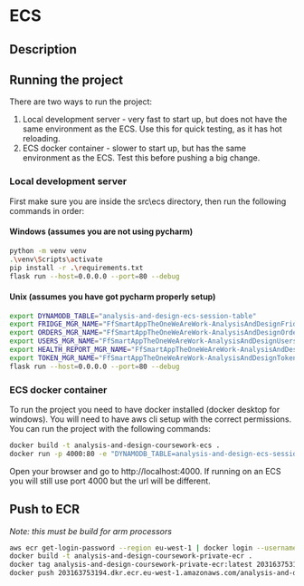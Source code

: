 # ECS
## Description

## Running the project
There are two ways to run the project:
1. Local development server - very fast to start up, but does not have the same environment as the ECS. Use this for quick testing, as it has hot reloading.
2. ECS docker container - slower to start up, but has the same environment as the ECS. Test this before pushing a big change.

### Local development server
First make sure you are inside the src\ecs directory, then run the following commands in order:
#### Windows (assumes you are not using pycharm)
```bash
python -m venv venv
.\venv\Scripts\activate
pip install -r .\requirements.txt
flask run --host=0.0.0.0 --port=80 --debug
```
#### Unix (assumes you have got pycharm properly setup) 
```bash
export DYNAMODB_TABLE="analysis-and-design-ecs-session-table"
export FRIDGE_MGR_NAME="FfSmartAppTheOneWeAreWork-AnalysisAndDesignFridgeM-JGnzKOPDBYoi"
export ORDERS_MGR_NAME="FfSmartAppTheOneWeAreWork-AnalysisAndDesignOrdersM-Q5wAIRISq5SD"
export USERS_MGR_NAME="FfSmartAppTheOneWeAreWork-AnalysisAndDesignUsersMg-AzDLX5oyzz1y"
export HEALTH_REPORT_MGR_NAME="FfSmartAppTheOneWeAreWork-AnalysisAndDesignHealthR-Fhf8nl7TD4Dl"
export TOKEN_MGR_NAME="FfSmartAppTheOneWeAreWork-AnalysisAndDesignTokenMg-Iw77qKeVW3Yn"
flask run --host=0.0.0.0 --port=80 --debug
```

### ECS docker container
To run the project you need to have docker installed (docker desktop for windows).
You will need to have aws cli setup with the correct permissions.
You can run the project with the following commands:
```bash
docker build -t analysis-and-design-coursework-ecs .
docker run -p 4000:80 -e "DYNAMODB_TABLE=analysis-and-design-ecs-session-table" -e "FRIDGE_MGR_NAME=FfSmartAppTheOneWeAreWork-AnalysisAndDesignFridgeM-JGnzKOPDBYoi" -e "ORDERS_MGR_NAME=FfSmartAppTheOneWeAreWork-AnalysisAndDesignOrdersM-Q5wAIRISq5SD" -e "USERS_MGR_NAME=FfSmartAppTheOneWeAreWork-AnalysisAndDesignUsersMg-AzDLX5oyzz1y" -e "HEALTH_REPORT_MGR_NAME=FfSmartAppTheOneWeAreWork-AnalysisAndDesignHealthR-Fhf8nl7TD4Dl" -e "TOKEN_MGR_NAME=FfSmartAppTheOneWeAreWork-AnalysisAndDesignTokenMg-Iw77qKeVW3Yn" analysis-and-design-coursework-ecs

```
Open your browser and go to http://localhost:4000.
If running on an ECS you will still use port 4000 but the url will be different.

## Push to ECR
_Note: this must be build for arm processors_
```bash
aws ecr get-login-password --region eu-west-1 | docker login --username AWS --password-stdin 203163753194.dkr.ecr.eu-west-1.amazonaws.com
docker build -t analysis-and-design-coursework-private-ecr .
docker tag analysis-and-design-coursework-private-ecr:latest 203163753194.dkr.ecr.eu-west-1.amazonaws.com/analysis-and-design-coursework-private-ecr:latest
docker push 203163753194.dkr.ecr.eu-west-1.amazonaws.com/analysis-and-design-coursework-private-ecr:latest
```